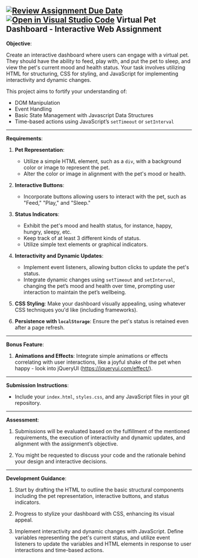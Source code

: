 [![Review Assignment Due Date](https://classroom.github.com/assets/deadline-readme-button-22041afd0340ce965d47ae6ef1cefeee28c7c493a6346c4f15d667ab976d596c.svg)](https://classroom.github.com/a/q6RnWW-d)
[![Open in Visual Studio Code](https://classroom.github.com/assets/open-in-vscode-2e0aaae1b6195c2367325f4f02e2d04e9abb55f0b24a779b69b11b9e10269abc.svg)](https://classroom.github.com/online_ide?assignment_repo_id=19244563&assignment_repo_type=AssignmentRepo)
Virtual Pet Dashboard - Interactive Web Assignment
---

**Objective**:

Create an interactive dashboard where users can engage with a virtual pet. They should have the ability to feed, play with, and put the pet to sleep, and view the pet's current mood and health status. Your task involves utilizing HTML for structuring, CSS for styling, and JavaScript for implementing interactivity and dynamic changes.

This project aims to fortify your understanding of:
- DOM Manipulation
- Event Handling
- Basic State Management with Javascript Data Structures
- Time-based actions using JavaScript’s `setTimeout` or `setInterval`

---

**Requirements**:

1. **Pet Representation**: 
    - Utilize a simple HTML element, such as a `div`, with a background color or image to represent the pet.
    - Alter the color or image in alignment with the pet's mood or health.

2. **Interactive Buttons**:
    - Incorporate buttons allowing users to interact with the pet, such as "Feed," "Play," and "Sleep."

3. **Status Indicators**:
    - Exhibit the pet's mood and health status, for instance, happy, hungry, sleepy, etc.
    - Keep track of at least 3 different kinds of status.
    - Utilize simple text elements or graphical indicators.

4. **Interactivity and Dynamic Updates**:
    - Implement event listeners, allowing button clicks to update the pet's status.
    - Integrate dynamic changes using `setTimeout` and `setInterval`, changing the pet’s mood and health over time, prompting user interaction to maintain the pet’s wellbeing.

5. **CSS Styling**: Make your dashboard visually appealing, using whatever CSS techniques you'd like (including frameworks). 

6. **Persistence with `localStorage`**: Ensure the pet's status is retained even after a page refresh. 

---

**Bonus Feature**:

1. **Animations and Effects**: Integrate simple animations or effects correlating with user interactions, like a joyful shake of the pet when happy - look into jQueryUI (https://jqueryui.com/effect/).

---

**Submission Instructions**:

- Include your `index.html`, `styles.css`, and any JavaScript files in your git repository.

---

**Assessment**:

1. Submissions will be evaluated based on the fulfillment of the mentioned requirements, the execution of interactivity and dynamic updates, and alignment with the assignment’s objective.
  
2. You might be requested to discuss your code and the rationale behind your design and interactive decisions.

---

**Development Guidance**:

1. Start by drafting the HTML to outline the basic structural components including the pet representation, interactive buttons, and status indicators.
  
2. Progress to stylize your dashboard with CSS, enhancing its visual appeal.
  
3. Implement interactivity and dynamic changes with JavaScript. Define variables representing the pet's current status, and utilize event listeners to update the variables and HTML elements in response to user interactions and time-based actions.